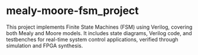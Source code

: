 # mealy-moore-fsm_project
This project implements Finite State Machines (FSM) using Verilog, covering both Mealy and Moore models. It includes state diagrams, Verilog code, and testbenches for real-time system control applications, verified through simulation and FPGA synthesis.
